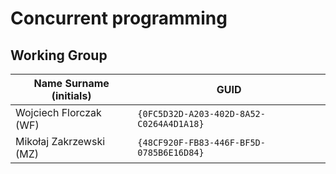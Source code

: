 # Concurrent programming

## Working Group

| Name Surname (initials) | GUID                                     |
| ----------------------- | ---------------------------------------- |
| Wojciech Florczak (WF)  | `{0FC5D32D-A203-402D-8A52-C0264A4D1A18}` |
| Mikołaj Zakrzewski (MZ) | `{48CF920F-FB83-446F-BF5D-0785B6E16D84}` |
